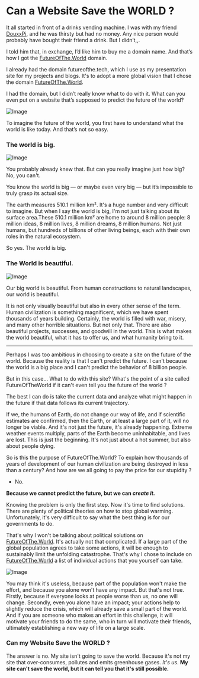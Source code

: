 <!-- 
[info_title]: Can a Website Save the WORLD (futureofthe.world)
[info_description]: Explore the inception and purpose of FutureOfThe.World, a website born from a simple trade and aimed at understanding and shaping the future of our planet. Discover how individual actions can collectively make a significant impact on global challenges, emphasizing that while we can't predict the future, we have the power to create it.
[info_date]: May 9, 2025
-->

# Can a Website Save the WORLD ?

It all started in front of a drinks vending machine. I was with my friend [DouxxPi](https://douxx.tech), and he was thirsty but had no money. Any nice person would probably have bought their friend a drink. But I didn’t,,. 

I told him that, in exchange, I’d like him to buy me a domain name. And that’s how I got the [FutureOfThe.World](https://futureofthe.world) domain.

I already had the domain futureofthe.tech, which I use as my presentation site for my projects and blogs. It's to adopt a more global vision that I chose the domain [FutureOfThe.World](https://futureofthe.world).

I had the domain, but I didn’t really know what to do with it.
What can you even put on a website that’s supposed to predict the future of the world?

![Image](medias/23.png)  

To imagine the future of the world, you first have to understand what the world is like today. And that’s not so easy.

### The world is big.

![Image](medias/24.png)  

You probably already knew that. But can you really imagine just how big?  
No, you can't.

You know the world is big — or maybe even very big — but it’s impossible to truly grasp its actual size. 

The earth measures 510.1 million km². It's a huge number and very difficult to imagine. But when I say the world is big, I'm not just talking about its surface area.These 510.1 million km² are home to around 8 million people: 8 million ideas, 8 million lives, 8 million dreams, 8 million humans. Not just humans, but hundreds of billions of other living beings, each with their own roles in the natural ecosystem.

So yes. The world is big.

### The World is beautiful.

![Image](medias/25.png)  

Our big world is beautiful. From human constructions to natural landscapes, our world is beautiful. 

It is not only visually beautiful but also in every other sense of the term. Human civilization is something magnificent, which we have spent thousands of years building. Certainly, the world is filled with war, misery, and many other horrible situations. But not only that. There are also beautiful projects, successes, and goodwill in the world. This is what makes the world beautiful, what it has to offer us, and what humanity bring to it.

---

Perhaps I was too ambitious in choosing to create a site on the future of the world. Because the reality is that I can't predict the future. I can't because the world is a big place and I can't predict the behavior of 8 billion people.

But in this case... What to do with this site? What's the point of a site called FutureOfTheWorld if it can't even tell you the future of the world ?

The best I can do is take the current data and analyze what might happen in the future if that data follows its current trajectory.

If we, the humans of Earth, do not change our way of life, and if scientific estimates are confirmed, then the Earth, or at least a large part of it, will no longer be viable. And it's not just the future, it's already happening. Extreme weather events multiply, parts of the Earth become uninhabitable, and lives are lost. This is just the beginning. It's not just about a hot summer, but also about people dying.

So is this the purpose of FutureOfThe.World? To explain how thousands of years of development of our human civilization are being destroyed in less than a century? And how are we all going to pay the price for our stupidity ? 

- No. 

__Because we cannot predict the future, but we can *create it.*__

Knowing the problem is only the first step. Now it's time to find solutions. There are plenty of political theories on how to stop global warming. Unfortunately, it's very difficult to say what the best thing is for our governments to do. 

That's why I won't be talking about political solutions on [FutureOfThe.World](https://futureofthe.world). It's actually not that complicated. If a large part of the global population agrees to take some actions, it will be enough to sustainably limit the unfolding catastrophe. That's why I chose to include on [FutureOfThe.World](https://futureofthe.world) a list of individual actions that you yourself can take.

![Image](medias/27.png)  

You may think it's useless, because part of the population won't make the effort, and because you alone won't have any impact. But that's not true. 
Firstly, because if everyone looks at people worse than us, no one will change. Secondly, even you alone have an impact; your actions help to slightly reduce the crisis, which will already save a small part of the world. And if you are someone who makes an effort in this challenge, it will motivate your friends to do the same, who in turn will motivate their friends, ultimately establishing a new way of life on a large scale.



### Can my Website Save the WORLD ?

The answer is no. My site isn't going to save the world. Because it's not my site that over-consumes, pollutes and emits greenhouse gases. *It's us*. __My site can't save the world, but it can tell you that it's still possible.__

